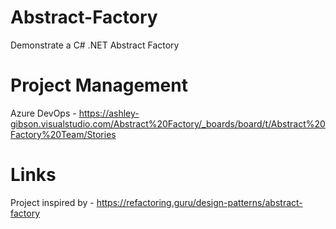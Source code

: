 # Abstract-Factory
Demonstrate a C# .NET Abstract Factory

# Project Management
Azure DevOps - https://ashley-gibson.visualstudio.com/Abstract%20Factory/_boards/board/t/Abstract%20Factory%20Team/Stories

# Links
Project inspired by - https://refactoring.guru/design-patterns/abstract-factory